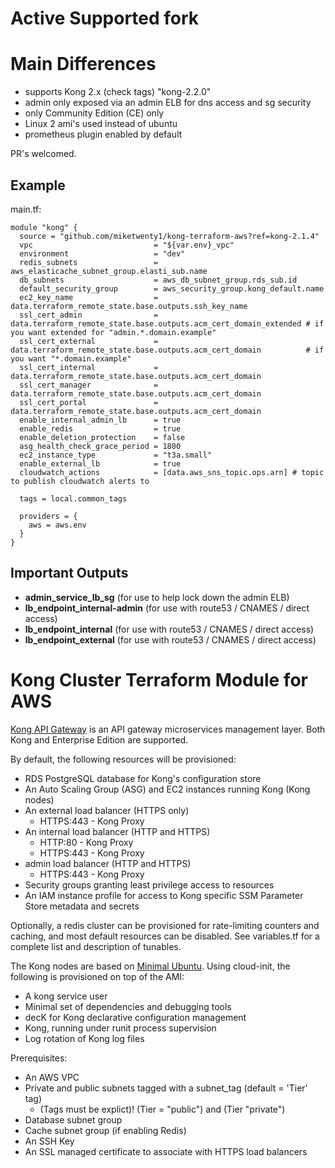 # Active Supported fork 
# Main Differences
- supports Kong 2.x (check tags) "kong-2.2.0"
- admin only exposed via an admin ELB for dns access and sg security
- only Community Edition (CE) only
- Linux 2 ami's used instead of ubuntu
- prometheus plugin enabled by default

PR's welcomed.
## Example

main.tf:
```
module "kong" {
  source = "github.com/miketwenty1/kong-terraform-aws?ref=kong-2.1.4"
  vpc                           = "${var.env}_vpc"
  environment                   = "dev"
  redis_subnets                 = aws_elasticache_subnet_group.elasti_sub.name
  db_subnets                    = aws_db_subnet_group.rds_sub.id
  default_security_group        = aws_security_group.kong_default.name
  ec2_key_name                  = data.terraform_remote_state.base.outputs.ssh_key_name
  ssl_cert_admin                = data.terraform_remote_state.base.outputs.acm_cert_domain_extended # if you want extended for "admin.*.domain.example" 
  ssl_cert_external             = data.terraform_remote_state.base.outputs.acm_cert_domain          # if you want "*.domain.example"
  ssl_cert_internal             = data.terraform_remote_state.base.outputs.acm_cert_domain
  ssl_cert_manager              = data.terraform_remote_state.base.outputs.acm_cert_domain
  ssl_cert_portal               = data.terraform_remote_state.base.outputs.acm_cert_domain
  enable_internal_admin_lb      = true
  enable_redis                  = true
  enable_deletion_protection    = false
  asg_health_check_grace_period = 1800
  ec2_instance_type             = "t3a.small"
  enable_external_lb            = true
  cloudwatch_actions            = [data.aws_sns_topic.ops.arn] # topic to publish cloudwatch alerts to

  tags = local.common_tags
  
  providers = {
    aws = aws.env
  }
}
```

## Important Outputs

- **admin_service_lb_sg** (for use to help lock down the admin ELB)
- **lb_endpoint_internal-admin** (for use with route53 / CNAMES / direct access)
- **lb_endpoint_internal** (for use with route53 / CNAMES / direct access)
- **lb_endpoint_external** (for use with route53 / CNAMES / direct access)


# Kong Cluster Terraform Module for AWS

[Kong API Gateway](https://konghq.com/) is an API gateway microservices
management layer. Both Kong and Enterprise Edition are supported.

By default, the following resources will be provisioned:

- RDS PostgreSQL database for Kong's configuration store
- An Auto Scaling Group (ASG) and EC2 instances running Kong (Kong nodes)
- An external load balancer (HTTPS only)
  - HTTPS:443 - Kong Proxy
- An internal load balancer (HTTP and HTTPS)
  - HTTP:80 - Kong Proxy
  - HTTPS:443 - Kong Proxy
- admin load balancer (HTTP and HTTPS)
  - HTTPS:443 - Kong Proxy
- Security groups granting least privilege access to resources
- An IAM instance profile for access to Kong specific SSM Parameter Store 
  metadata and secrets

Optionally, a redis cluster can be provisioned for rate-limiting counters and
caching, and most default resources can be disabled.  See variables.tf for a
complete list and description of tunables. 

The Kong nodes are based on [Minimal Ubuntu](https://wiki.ubuntu.com/Minimal).
Using cloud-init, the following is provisioned on top of the AMI:

- A kong service user
- Minimal set of dependencies and debugging tools
- decK for Kong declarative configuration management
- Kong, running under runit process supervision
- Log rotation of Kong log files

Prerequisites:

- An AWS VPC
- Private and public subnets tagged with a subnet_tag (default = 'Tier' tag) 
  - (Tags must be explict)! (Tier = "public") and (Tier "private")
- Database subnet group
- Cache subnet group (if enabling Redis)
- An SSH Key
- An SSL managed certificate to associate with HTTPS load balancers
